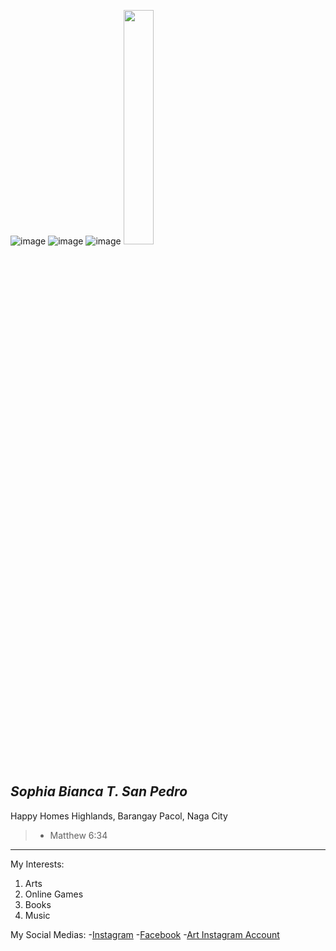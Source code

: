 ![image](https://github.com/user-attachments/assets/7a162013-78e2-4463-a8fe-9f5ca2e8f739)
![image](https://github.com/user-attachments/assets/160941e6-ce1e-4660-98bf-822803aa6bb9)
![image](https://github.com/user-attachments/assets/701a0814-5aeb-45f1-8a1a-4e422b3dd7f6)
<img src="https://github.com/user-attachments/assets/701a0814-5aeb-45f1-8a1a-4e422b3dd7f6" width="31%" >
## ***Sophia Bianca T. San Pedro***
Happy Homes Highlands, Barangay Pacol, Naga City
>- Matthew 6:34
---
My Interests:
1. Arts
2. Online Games
3. Books
4. Music

My Social Medias:
-[Instagram](https://www.instagram.com/selfsophrait/?hl=en)
-[Facebook](https://www.facebook.com/sophia.sanpedro.52687/?locale=en_GB)
-[Art Instagram Account](https://www.instagram.com/sophportrait_/?hl=en)
